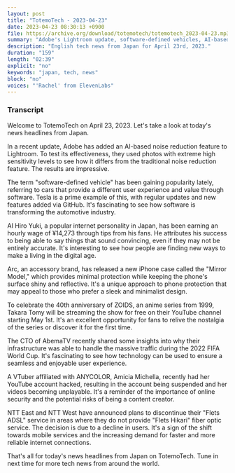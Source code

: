 ```yaml
---
layout: post
title: "TotemoTech - 2023-04-23"
date: 2023-04-23 08:30:13 +0900
file: https://archive.org/download/totemotech/totemotech_2023-04-23.mp3
summary: "Adobe's Lightroom update, software-defined vehicles, AI-based income in Japan, & more…"
description: "English tech news from Japan for April 23rd, 2023."
duration: "159"
length: "02:39"
explicit: "no"
keywords: "japan, tech, news"
block: "no"
voices: "'Rachel' from ElevenLabs"
---
```


### Transcript

Welcome to TotemoTech on April 23, 2023. Let's take a look at today's news headlines from Japan.

In a recent update, Adobe has added an AI-based noise reduction feature to Lightroom. To test its effectiveness, they used photos with extreme high sensitivity levels to see how it differs from the traditional noise reduction feature. The results are impressive.

The term "software-defined vehicle" has been gaining popularity lately, referring to cars that provide a different user experience and value through software. Tesla is a prime example of this, with regular updates and new features added via GitHub. It's fascinating to see how software is transforming the automotive industry.

AI Hiro Yuki, a popular internet personality in Japan, has been earning an hourly wage of ¥14,273 through tips from his fans. He attributes his success to being able to say things that sound convincing, even if they may not be entirely accurate. It's interesting to see how people are finding new ways to make a living in the digital age.

Arc, an accessory brand, has released a new iPhone case called the "Mirror Model," which provides minimal protection while keeping the phone's surface shiny and reflective. It's a unique approach to phone protection that may appeal to those who prefer a sleek and minimalist design.

To celebrate the 40th anniversary of ZOIDS, an anime series from 1999, Takara Tomy will be streaming the show for free on their YouTube channel starting May 1st. It's an excellent opportunity for fans to relive the nostalgia of the series or discover it for the first time.

The CTO of AbemaTV recently shared some insights into why their infrastructure was able to handle the massive traffic during the 2022 FIFA World Cup. It's fascinating to see how technology can be used to ensure a seamless and enjoyable user experience.

A VTuber affiliated with ANYCOLOR, Amicia Michella, recently had her YouTube account hacked, resulting in the account being suspended and her videos becoming unplayable. It's a reminder of the importance of online security and the potential risks of being a content creator.

NTT East and NTT West have announced plans to discontinue their "Flets ADSL" service in areas where they do not provide "Flets Hikari" fiber optic service. The decision is due to a decline in users. It's a sign of the shift towards mobile services and the increasing demand for faster and more reliable internet connections. 

That's all for today's news headlines from Japan on TotemoTech. Tune in next time for more tech news from around the world.
